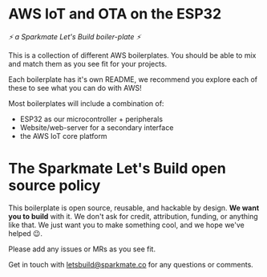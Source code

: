 # AWS IoT and OTA on the ESP32
_⚡ a Sparkmate Let's Build boiler-plate ⚡_

This is a collection of different AWS boilerplates. You should be able to mix and match them as you see fit for your projects.

Each boilerplate has it's own README, we recommend you explore each of these to see what you can do with AWS!

Most boilerplates will include a combination of:

- ESP32 as our microcontroller + peripherals
- Website/web-server for a secondary interface
- the AWS IoT core platform

# The Sparkmate Let's Build open source policy

This boilerplate is open source, reusable, and hackable by design. **We want you to build** with it. We don't ask for credit, attribution, funding, or anything like that.
We just want you to make something cool, and we hope we've helped 😉.

Please add any issues or MRs as you see fit.

Get in touch with [letsbuild@sparkmate.co](mailto:letsbuild@sparkmate.co) for any questions or comments.